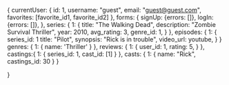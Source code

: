 {
  currentUser: {
    id: 1,
    username: "guest",
    email: "guest@guest.com",
    favorites: [favorite_id1, favorite_id2]
  },
  forms: {
    signUp: {errors: []},
    logIn: {errors: []},
  },
  series: {
    1: {
      title: "The Walking Dead",
      description: "Zombie Survival Thriller",
      year: 2010,
      avg_rating: 3,
      genre_id: 1,
    }
  },
  episodes: {
    1: {
      series_id: 1
      title: "Pilot",
      synopsis: "Rick is in trouble",
      video_url: youtube,
    }
  }
  genres: {
    1: {
      name: 'Thriller'
    }
  },
  reviews: {
    1: {
      user_id: 1,
      rating: 5,
    }
  },
  castings:{
    1: {
      series_id: 1,
      cast_id: [1]
    }
  },
  casts: {
    1: {
      name: "Rick",
      castings_id: 30
    }
  }

}
